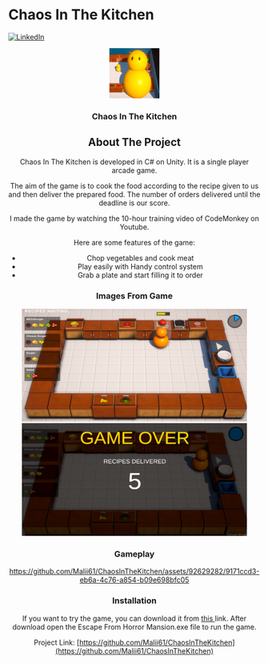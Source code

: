 # Chaos In The Kitchen

<a name="readme-top"></a>

[![LinkedIn][linkedin-shield]][linkedin-url]


<div align="center">
  <a href="https://github.com/Malii61/EscapeFromHorrorMansion">
    <img src="Images/logo.png" alt="Logo" width="100" height="100">
  </a>

  <h3 align="center">Chaos In The Kitchen</h3>

<!-- ABOUT THE PROJECT -->
## About The Project

Chaos In The Kitchen is developed in C# on Unity. It is a single player arcade game.
 
The aim of the game is to cook the food according to the recipe given to us and then deliver the prepared food. The number of orders delivered until the deadline is our score.

I made the game by watching the 10-hour training video of CodeMonkey on Youtube.
 
Here are some features of the game:
* Chop vegetables and cook meat
* Play easily with Handy control system
* Grab a plate and start filling it to order
  
### Images From Game
  <img src="/Images/in%20game%201.png" width="450" height="225"/>
  <img src="/Images/in%20game%202.png" width="450" height="225"/>
  


 ### Gameplay
https://github.com/Malii61/ChaosInTheKitchen/assets/92629282/9171ccd3-eb6a-4c76-a854-b09e698bfc05
  
### Installation
 <a>
    If you want to try the game, you can download it from <a href="https://github.com/Malii61/ChaosInTheKitchen/blob/main/Build"> this </a> link. After download open the Escape From Horror Mansion.exe file to run the game.


   
   
Project Link: [https://github.com/Malii61/ChaosInTheKitchen](https://github.com/Malii61/ChaosInTheKitchen)


[linkedin-shield]: https://img.shields.io/badge/-LinkedIn-black.svg?style=for-the-badge&logo=linkedin&colorB=555
[linkedin-url]: https://www.linkedin.com/in/muhammed-ali-tural/
 


